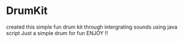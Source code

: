 # DrumKit
created this simple fun drum kit through intergrating sounds using java script 
Just a simple drum for fun ENJOY !!
